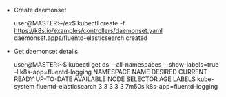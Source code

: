 

 - Create daemonset


    user@MASTER:~/ex$ kubectl create -f https://k8s.io/examples/controllers/daemonset.yaml
    daemonset.apps/fluentd-elasticsearch created


- Get daemonset details

    user@MASTER:~$ kubectl get ds --all-namespaces --show-labels=true -l k8s-app=fluentd-logging
    NAMESPACE     NAME                    DESIRED   CURRENT   READY   UP-TO-DATE   AVAILABLE   NODE SELECTOR   AGE     LABELS
    kube-system   fluentd-elasticsearch   3         3         3       3            3           <none>          7m50s   k8s-app=fluentd-logging





<!--stackedit_data:
eyJoaXN0b3J5IjpbMjA0NDM1MzMzOV19
-->